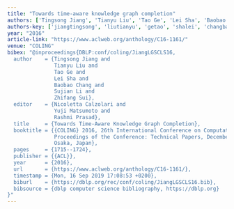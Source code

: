 ```yaml
---
title: "Towards time-aware knowledge graph completion"
authors: ['Tingsong Jiang', 'Tianyu Liu', 'Tao Ge', 'Lei Sha', 'Baobao Chang', 'Sujian Li', 'Zhifang Sui']
authors-key: ['jiangtingsong', 'liutianyu', 'getao', 'shalei', 'changbaobao', 'lisujian', 'suizhifang']
year: "2016"
article-link: "https://www.aclweb.org/anthology/C16-1161/"
venue: "COLING"
bibex: "@inproceedings{DBLP:conf/coling/JiangLGSCLS16,
  author    = {Tingsong Jiang and
               Tianyu Liu and
               Tao Ge and
               Lei Sha and
               Baobao Chang and
               Sujian Li and
               Zhifang Sui},
  editor    = {Nicoletta Calzolari and
               Yuji Matsumoto and
               Rashmi Prasad},
  title     = {Towards Time-Aware Knowledge Graph Completion},
  booktitle = {{COLING} 2016, 26th International Conference on Computational Linguistics,
               Proceedings of the Conference: Technical Papers, December 11-16, 2016,
               Osaka, Japan},
  pages     = {1715--1724},
  publisher = {{ACL}},
  year      = {2016},
  url       = {https://www.aclweb.org/anthology/C16-1161/},
  timestamp = {Mon, 16 Sep 2019 17:08:53 +0200},
  biburl    = {https://dblp.org/rec/conf/coling/JiangLGSCLS16.bib},
  bibsource = {dblp computer science bibliography, https://dblp.org}
}"
---
```

